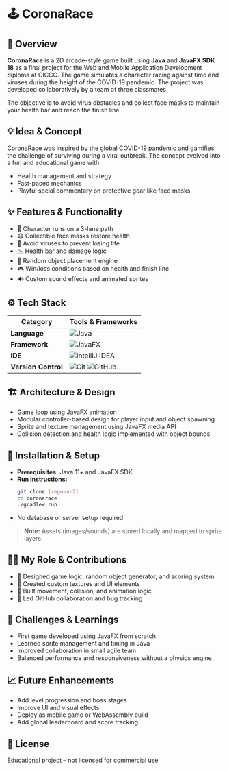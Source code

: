 # 🕹️ CoronaRace

## 🧭 Overview
**CoronaRace** is a 2D arcade-style game built using **Java** and **JavaFX SDK 18** as a final project for the Web and Mobile Application Development diploma at CICCC. The game simulates a character racing against time and viruses during the height of the COVID-19 pandemic. The project was developed collaboratively by a team of three classmates.

The objective is to avoid virus obstacles and collect face masks to maintain your health bar and reach the finish line.

## 💡 Idea & Concept
CoronaRace was inspired by the global COVID-19 pandemic and gamifies the challenge of surviving during a viral outbreak. The concept evolved into a fun and educational game with:
- Health management and strategy
- Fast-paced mechanics
- Playful social commentary on protective gear like face masks

## ✨ Features & Functionality
- 🧍 Character runs on a 3-lane path
- 😷 Collectible face masks restore health
- 🦠 Avoid viruses to prevent losing life
- 📉 Health bar and damage logic
- 🔁 Random object placement engine
- 🎮 Win/loss conditions based on health and finish line
- 🔊 Custom sound effects and animated sprites

## ⚙️ Tech Stack
| Category             | Tools & Frameworks |
|----------------------|--------------------|
| **Language**         | ![Java](https://img.shields.io/badge/Java-007396?style=for-the-badge&logo=oracle&logoColor=white) |
| **Framework**        | ![JavaFX](https://img.shields.io/badge/JavaFX%20SDK-18-007396?style=for-the-badge&logo=java&logoColor=white) |
| **IDE**              | ![IntelliJ IDEA](https://img.shields.io/badge/IntelliJ%20IDEA-000000?style=for-the-badge&logo=intellijidea&logoColor=white) |
| **Version Control**  | ![Git](https://img.shields.io/badge/Git-F05032?style=for-the-badge&logo=git&logoColor=white) ![GitHub](https://img.shields.io/badge/GitHub-181717?style=for-the-badge&logo=github&logoColor=white) |

## 🏗 Architecture & Design
- Game loop using JavaFX animation
- Modular controller-based design for player input and object spawning
- Sprite and texture management using JavaFX media API
- Collision detection and health logic implemented with object bounds

## 🚀 Installation & Setup
- **Prerequisites:** Java 11+ and JavaFX SDK
- **Run Instructions:**
  ```bash
  git clone [repo-url]
  cd coronarace
  ./gradlew run
  ```
- No database or server setup required

> **Note:** Assets (images/sounds) are stored locally and mapped to sprite layers.

## 🧑‍💻 My Role & Contributions
- 💼 Designed game logic, random object generator, and scoring system
- 🎨 Created custom textures and UI elements
- 🧠 Built movement, collision, and animation logic
- 🤝 Led GitHub collaboration and bug tracking

## 🧗 Challenges & Learnings
- First game developed using JavaFX from scratch
- Learned sprite management and timing in Java
- Improved collaboration in small agile team
- Balanced performance and responsiveness without a physics engine

## 📈 Future Enhancements
- Add level progression and boss stages
- Improve UI and visual effects
- Deploy as mobile game or WebAssembly build
- Add global leaderboard and score tracking

## 🪪 License
Educational project – not licensed for commercial use
